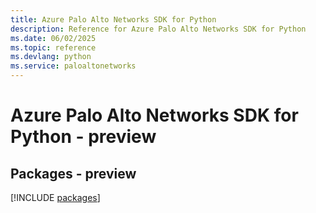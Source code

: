 ```yaml
---
title: Azure Palo Alto Networks SDK for Python
description: Reference for Azure Palo Alto Networks SDK for Python
ms.date: 06/02/2025
ms.topic: reference
ms.devlang: python
ms.service: paloaltonetworks
---
```

# Azure Palo Alto Networks SDK for Python - preview
## Packages - preview
[!INCLUDE [packages](palo-alto-networks-index.md)]